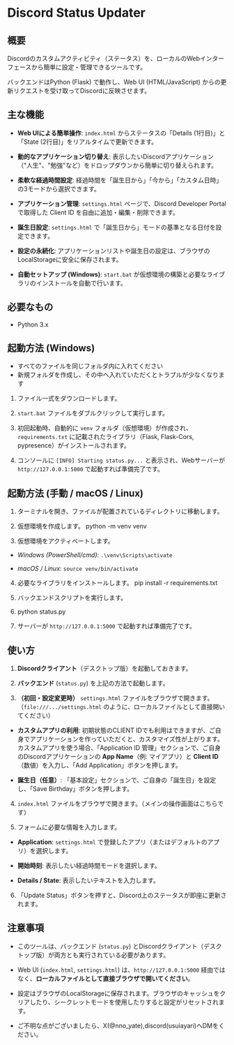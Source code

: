 # Discord Status Updater

## 概要

Discordのカスタムアクティビティ（ステータス）を、ローカルのWebインターフェースから簡単に設定・管理できるツールです。

バックエンドはPython (Flask) で動作し、Web UI (HTML/JavaScript) からの更新リクエストを受け取ってDiscordに反映させます。

## 主な機能

* **Web UIによる簡単操作**: `index.html` からステータスの「Details (1行目)」と「State (2行目)」をリアルタイムで更新できます。

* **動的なアプリケーション切り替え**: 表示したいDiscordアプリケーション（"人生"、"勉強"など）をドロップダウンから簡単に切り替えられます。

* **柔軟な経過時間設定**: 経過時間を「誕生日から」「今から」「カスタム日時」の3モードから選択できます。

* **アプリケーション管理**: `settings.html` ページで、Discord Developer Portal で取得した Client ID を自由に追加・編集・削除できます。

* **誕生日設定**: `settings.html` で「誕生日から」モードの基準となる日付を設定できます。

* **設定の永続化**: アプリケーションリストや誕生日の設定は、ブラウザのLocalStorageに安全に保存されます。

* **自動セットアップ (Windows)**: `start.bat` が仮想環境の構築と必要なライブラリのインストールを自動で行います。

## 必要なもの

* Python 3.x

## 起動方法 (Windows)

* すべてのファイルを同じフォルダ内に入れてください
* 新規フォルダを作成し、その中へ入れていただくとトラブルが少なくなります

1. ファイル一式をダウンロードします。

2. `start.bat` ファイルをダブルクリックして実行します。

3. 初回起動時、自動的に `venv` フォルダ（仮想環境）が作成され、`requirements.txt` に記載されたライブラリ（Flask, Flask-Cors, pypresence）がインストールされます。

4. コンソールに `[INFO] Starting status.py...` と表示され、Webサーバーが `http://127.0.0.1:5000` で起動すれば準備完了です。


## 起動方法 (手動 / macOS / Linux)

1. ターミナルを開き、ファイルが配置されているディレクトリに移動します。

2. 仮想環境を作成します。
   python -m venv venv


3. 仮想環境をアクティベートします。

* *Windows (PowerShell/cmd)*: `.\venv\Scripts\activate`

* *macOS / Linux*: `source venv/bin/activate`

4. 必要なライブラリをインストールします。
 pip install -r requirements.txt


5. バックエンドスクリプトを実行します。
6. python status.py


6. サーバーが `http://127.0.0.1:5000` で起動すれば準備完了です。

## 使い方

1. **Discordクライアント**（デスクトップ版）を起動しておきます。

2. **バックエンド** (`status.py`) を上記の方法で起動します。

3. **（初回・設定変更時）** `settings.html` ファイルをブラウザで開きます。（`file:///.../settings.html` のように、ローカルファイルとして直接開いてください）
* **カスタムアプリの利用**: 初期状態のCLIENT IDでも利用はできますが、ご自身でアプリケーションを作っていただくと、カスタマイズ性が上がります。カスタムアプリを使う場合、「Application ID 管理」セクションで、ご自身のDiscordアプリケーションの **App Name**（例: マイアプリ）と **Client ID**（数値）を入力し、「Add Application」ボタンを押します。

* **誕生日（任意）**: 「基本設定」セクションで、ご自身の「誕生日」を設定し、「Save Birthday」ボタンを押します。

4. `index.html` ファイルをブラウザで開きます。（メインの操作画面はこちらです）

5. フォームに必要な情報を入力します。

* **Application**: `settings.html` で登録したアプリ（またはデフォルトのアプリ）を選択します。

* **開始時刻**: 表示したい経過時間モードを選択します。

* **Details / State**: 表示したいテキストを入力します。

6. 「Update Status」ボタンを押すと、Discord上のステータスが即座に更新されます。

## 注意事項

* このツールは、バックエンド (`status.py`) とDiscordクライアント（デスクトップ版）が両方とも実行されている必要があります。

* Web UI (`index.html`, `settings.html`) は、`http://127.0.0.1:5000` 経由ではなく、**ローカルファイルとして直接ブラウザで開いてください**。

* 設定はブラウザのLocalStorageに保存されます。ブラウザのキャッシュをクリアしたり、シークレットモードを使用したりすると設定がリセットされます。

* ご不明な点がございましたら、X(@nno_yate),discord(usuiayari)へDMをください。
